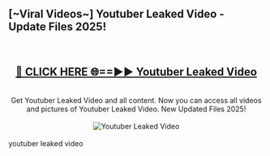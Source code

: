 <h2>[~Viral Videos~] Youtuber Leaked Video - Update Files 2025!</h2>
<br>
<div align="center">
<h2><a href="https://betterlinks.top/A2PfLJ" rel="nofollow">🔴 CLICK HERE 🌐==►► Youtuber Leaked Video</a></h2>
<br>
Get Youtuber Leaked Video and all content. Now you can access all videos and pictures of Youtuber Leaked Video. New Updated Files 2025!
<br>
<br>
<a href="https://betterlinks.top/A2PfLJ" rel="nofollow" data-target="animated-image.originalLink"><img src="https://i.ibb.co.com/WyWwxjT/player-gif2.gif" alt="Youtuber Leaked Video" style="max-width: 100%; display: inline-block;" data-target="animated-image.originalImage"></a>
</div>
<br>
youtuber leaked video